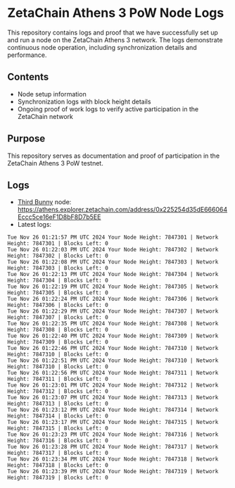# ZetaChain Athens 3 PoW Node Logs
This repository contains logs and proof that we have successfully set up and run a node on the ZetaChain Athens 3 network. The logs demonstrate continuous node operation, including synchronization details and performance.

## Contents
- Node setup information
- Synchronization logs with block height details
- Ongoing proof of work logs to verify active participation in the ZetaChain network

## Purpose
This repository serves as documentation and proof of participation in the ZetaChain Athens 3 PoW testnet.

## Logs

- [Third Bunny](https://thirdbunny.xyz/) node: https://athens.explorer.zetachain.com/address/0x225254d35dE666064Eccc5ce16eF1D8bF8D7b5EE
- Latest logs:
```
Tue Nov 26 01:21:57 PM UTC 2024 Your Node Height: 7847301 | Network Height: 7847301 | Blocks Left: 0
Tue Nov 26 01:22:03 PM UTC 2024 Your Node Height: 7847302 | Network Height: 7847302 | Blocks Left: 0
Tue Nov 26 01:22:08 PM UTC 2024 Your Node Height: 7847303 | Network Height: 7847303 | Blocks Left: 0
Tue Nov 26 01:22:13 PM UTC 2024 Your Node Height: 7847304 | Network Height: 7847304 | Blocks Left: 0
Tue Nov 26 01:22:19 PM UTC 2024 Your Node Height: 7847305 | Network Height: 7847305 | Blocks Left: 0
Tue Nov 26 01:22:24 PM UTC 2024 Your Node Height: 7847306 | Network Height: 7847306 | Blocks Left: 0
Tue Nov 26 01:22:29 PM UTC 2024 Your Node Height: 7847307 | Network Height: 7847307 | Blocks Left: 0
Tue Nov 26 01:22:35 PM UTC 2024 Your Node Height: 7847308 | Network Height: 7847308 | Blocks Left: 0
Tue Nov 26 01:22:40 PM UTC 2024 Your Node Height: 7847309 | Network Height: 7847309 | Blocks Left: 0
Tue Nov 26 01:22:46 PM UTC 2024 Your Node Height: 7847310 | Network Height: 7847310 | Blocks Left: 0
Tue Nov 26 01:22:51 PM UTC 2024 Your Node Height: 7847310 | Network Height: 7847310 | Blocks Left: 0
Tue Nov 26 01:22:56 PM UTC 2024 Your Node Height: 7847311 | Network Height: 7847311 | Blocks Left: 0
Tue Nov 26 01:23:01 PM UTC 2024 Your Node Height: 7847312 | Network Height: 7847312 | Blocks Left: 0
Tue Nov 26 01:23:07 PM UTC 2024 Your Node Height: 7847313 | Network Height: 7847313 | Blocks Left: 0
Tue Nov 26 01:23:12 PM UTC 2024 Your Node Height: 7847314 | Network Height: 7847314 | Blocks Left: 0
Tue Nov 26 01:23:17 PM UTC 2024 Your Node Height: 7847315 | Network Height: 7847315 | Blocks Left: 0
Tue Nov 26 01:23:23 PM UTC 2024 Your Node Height: 7847316 | Network Height: 7847316 | Blocks Left: 0
Tue Nov 26 01:23:28 PM UTC 2024 Your Node Height: 7847317 | Network Height: 7847317 | Blocks Left: 0
Tue Nov 26 01:23:34 PM UTC 2024 Your Node Height: 7847318 | Network Height: 7847318 | Blocks Left: 0
Tue Nov 26 01:23:39 PM UTC 2024 Your Node Height: 7847319 | Network Height: 7847319 | Blocks Left: 0
```
